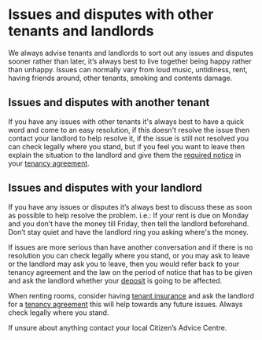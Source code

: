 Issues and disputes with other tenants and landlords
====================================================

We always advise tenants and landlords to sort out any issues and disputes
sooner rather than later, it’s always best to live together being happy rather
than unhappy. Issues can normally vary from loud music, untidiness, rent, having
friends around, other tenants, smoking and contents damage.

Issues and disputes with another tenant
---------------------------------------
If you have any issues with other tenants it's always best to have a quick word
and come to an easy resolution, if this doesn't resolve the issue then contact
your landlord to help resolve it, if the issue is still not resolved you can
check legally where you stand, but if you feel you want to leave then explain
the situation to the landlord and give them the [required
notice](/help/noticetoleave) in your [tenancy
agreement](/help/tenancyagreements).

Issues and disputes with your landlord
--------------------------------------
If you have any issues or disputes it’s always best to discuss these as soon as
possible to help resolve the problem. i.e.: If your rent is due on Monday and
you don’t have the money till Friday, then tell the landlord beforehand. Don’t
stay quiet and have the landlord ring you asking where's the money.

If issues are more serious than have another conversation and if there is no
resolution you can check legally where you stand, or you may ask to leave or the
landlord may ask you to leave, then you would refer back to your tenancy
agreement and the law on the period of notice that has to be given and ask the
landlord whether your [deposit](/help/deposittaking) is
going to be affected.

When renting rooms, consider having [tenant
insurance](/help/insurancetenantstudent) and ask the landlord for a
[tenancy agreement](/help/tenancyagreements) this will help towards any
future issues. Always check legally where you stand.

If unsure about anything contact your local Citizen’s Advice Centre.

